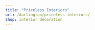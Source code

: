 ```yaml
---
title: "Priceless Interiors"
url: /darlington/priceless-interiors/
shop: interior decoration
---
```

